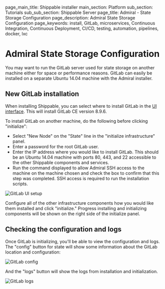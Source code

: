 page_main_title: Shippable installer
main_section: Platform
sub_section: Tutorials
sub_sub_section: Shippable Server
page_title: Admiral - State Storage Configuration
page_description: Admiral State Storage Configuration
page_keywords: install, GitLab, microservices, Continuous Integration, Continuous Deployment, CI/CD, testing, automation, pipelines, docker, lxc

# Admiral State Storage Configuration
You may want to run the GitLab server used for state storage on another machine either for space or performance reasons.  GitLab can easily be installed on a separate Ubuntu 14.04 machine with the Admiral installer.

## New GitLab installation
When installing Shippable, you can select where to install GitLab in the [UI interface](/platform/tutorial/server/install/#the-admiral-ui).  This will install GitLab CE version 8.9.6.

To install GitLab on another machine, do the following before clicking "initialize":

- Select "New Node" on the "State" line in the "initialize infrastructure" panel.
- Enter a password for the root GitLab user.
- Enter the IP address where you would like to install GitLab.  This should be an Ubuntu 14.04 machine with ports 80, 443, and 22 accessible to the other Shippable components and services.
- Run the command displayed to allow Admiral SSH access to the machine on the machine chosen and check the box to confirm that this step was completed.  SSH access is required to run the installation scripts.

<img src="/images/platform/admiral/admiral-gitlab-ui-setup.png" alt="GitLab UI setup">

Configure all of the other infrastructure components how you would like them installed and click "initialize."  Progress installing and initializing components will be shown on the right side of the initialize panel.

## Checking the configuration and logs
Once GitLab is initializing, you'll be able to view the configuration and logs.  The "config" button for state will show some information about the GitLab location and configuration:

<img src="/images/platform/admiral/admiral-gitlab-config.png" alt="GitLab config">

And the "logs" button will show the logs from installation and initialization.

<img src="/images/platform/admiral/admiral-gitlab-logs.png" alt="GitLab logs">
